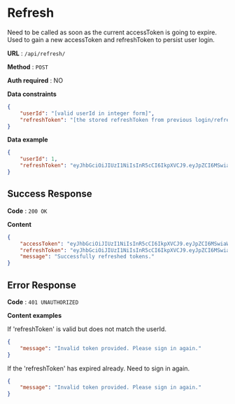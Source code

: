 # Refresh

Need to be called as soon as the current accessToken is going to expire.
Used to gain a new accessToken and refreshToken to persist user login.

**URL** : `/api/refresh/`

**Method** : `POST`

**Auth required** : NO

**Data constraints**

```json
{
    "userId": "[valid userId in integer form]",
    "refreshToken": "[the stored refreshToken from previous login/refresh]"
}
```

**Data example**

```json
{
    "userId": 1,
    "refreshToken": "eyJhbGciOiJIUzI1NiIsInR5cCI6IkpXVCJ9.eyJpZCI6MSwiaWF0IjoxNzEyODYwMTIwLCJleHAiOjE3MTI4NjA0MjB9.EXVYOyX7NZlU1AA_c2_XpE2sfw95h2yOzVxc1VAERcg"
}
```

## Success Response

**Code** : `200 OK`

**Content**

```json
{
    "accessToken": "eyJhbGciOiJIUzI1NiIsInR5cCI6IkpXVCJ9.eyJpZCI6MSwiaWF0IjoxNzEyODYwMTIwLCJleHAiOjE3MTI4NjA0MjB9.EXVYOyX7NZlU1AA_c2_XpE2sfw95h2yOzVxc1VAERcg",
    "refreshToken": "eyJhbGciOiJIUzI1NiIsInR5cCI6IkpXVCJ9.eyJpZCI6MSwiaWF0IjoxNzEyODYwMTIwLCJleHAiOjE3MTI4NjM3MjB9.sFGejO7SlTKaVH4RHLkN8Te_HOpvw8-EezqOeNg-Y2E",
    "message": "Successfully refreshed tokens."
}
```

## Error Response

**Code** : `401 UNAUTHORIZED`

**Content examples**


If 'refreshToken' is valid but does not match the userId.

```json
{
    "message": "Invalid token provided. Please sign in again."
}
```

If the 'refreshToken' has expired already. Need to sign in again.

```json
{
    "message": "Invalid token provided. Please sign in again."
}
```

